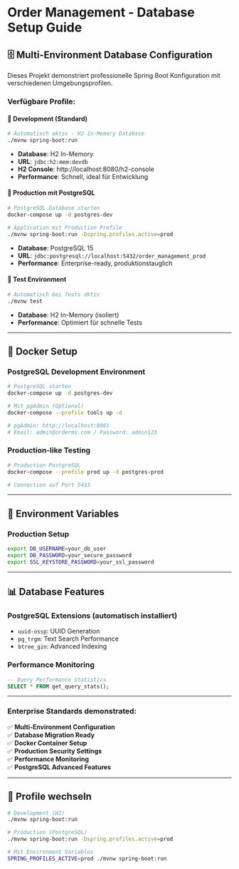 # Order Management - Database Setup Guide

## 🗄️ **Multi-Environment Database Configuration**

Dieses Projekt demonstriert professionelle Spring Boot Konfiguration mit verschiedenen Umgebungsprofilen.

### **Verfügbare Profile:**

#### 🔧 **Development (Standard)**
```bash
# Automatisch aktiv - H2 In-Memory Database
./mvnw spring-boot:run
```
- **Database**: H2 In-Memory
- **URL**: `jdbc:h2:mem:devdb`
- **H2 Console**: http://localhost:8080/h2-console
- **Performance**: Schnell, ideal für Entwicklung

#### 🚀 **Production mit PostgreSQL**
```bash
# PostgreSQL Database starten
docker-compose up -d postgres-dev

# Application mit Production Profile
./mvnw spring-boot:run -Dspring.profiles.active=prod
```
- **Database**: PostgreSQL 15
- **URL**: `jdbc:postgresql://localhost:5432/order_management_prod`
- **Performance**: Enterprise-ready, produktionstauglich

#### 🧪 **Test Environment**
```bash
# Automatisch bei Tests aktiv
./mvnw test
```
- **Database**: H2 In-Memory (isoliert)
- **Performance**: Optimiert für schnelle Tests

---

## 🐳 **Docker Setup**

### **PostgreSQL Development Environment**
```bash
# PostgreSQL starten
docker-compose up -d postgres-dev

# Mit pgAdmin (Optional)
docker-compose --profile tools up -d

# pgAdmin: http://localhost:8081
# Email: admin@orderms.com / Password: admin123
```

### **Production-like Testing**
```bash
# Production PostgreSQL
docker-compose --profile prod up -d postgres-prod

# Connection auf Port 5433
```

---

## 🔧 **Environment Variables**

### **Production Setup**
```bash
export DB_USERNAME=your_db_user
export DB_PASSWORD=your_secure_password
export SSL_KEYSTORE_PASSWORD=your_ssl_password
```

---

## 📊 **Database Features**

### **PostgreSQL Extensions (automatisch installiert)**
- `uuid-ossp`: UUID Generation
- `pg_trgm`: Text Search Performance
- `btree_gin`: Advanced Indexing

### **Performance Monitoring**
```sql
-- Query Performance Statistics
SELECT * FROM get_query_stats();
```
---
### **Enterprise Standards demonstrated:**
✅ **Multi-Environment Configuration**  
✅ **Database Migration Ready**  
✅ **Docker Container Setup**  
✅ **Production Security Settings**  
✅ **Performance Monitoring**  
✅ **PostgreSQL Advanced Features**

---

## 🔄 **Profile wechseln**

```bash
# Development (H2)
./mvnw spring-boot:run

# Production (PostgreSQL)  
./mvnw spring-boot:run -Dspring.profiles.active=prod

# Mit Environment Variables
SPRING_PROFILES_ACTIVE=prod ./mvnw spring-boot:run
```
